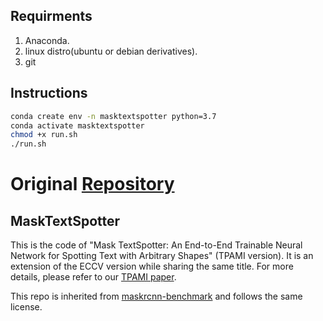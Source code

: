 ## Requirments
1. Anaconda.
2. linux distro(ubuntu or debian derivatives).
3. git

## Instructions 
```bash
conda create env -n masktextspotter python=3.7
conda activate masktextspotter
chmod +x run.sh
./run.sh
```
 


# Original [Repository](https://github.com/MhLiao/MaskTextSpotter) 

## MaskTextSpotter
This is the code of "Mask TextSpotter: An End-to-End Trainable Neural Network for Spotting Text with Arbitrary Shapes" (TPAMI version).
It is an extension of the ECCV version while sharing the same title. For more details, please refer to our [TPAMI paper](https://ieeexplore.ieee.org/document/8812908). 

This repo is inherited from [maskrcnn-benchmark](https://github.com/facebookresearch/maskrcnn-benchmark) and follows the same license.
